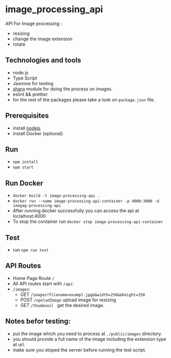 # image_processing_api

API For Image processing :

- resizing
- change the image extension
- rotate

## Technologies and tools
* node js
* Type Script
* Jasmine for testing
* [sharp](https://www.npmjs.com/package/sharp) module for doing the process on images.
* eslint && prettier
* for the rest of the packages please take a look on `package.json` file.


## Prerequisites

- install [nodejs](https://nodejs.org/en/download/)
- install Docker (optional)

## Run

- `npm install`
- `npm start`

## Run Docker  

-  `docker build -t image-processing-api .`
- `docker run --name image-processing-api-container -p 4000:3000 -d imagag-processing-api`
- After running docker successfully you can access the api at loclalhost:4000 
- To stop the container run `docker stop image-processing-api-container`
## Test

- run `npm run test`

## API Routes

- Home Page Route `/`
- All API routes start with `/api`:
- `/images`:
  - GET `/images?filename=exampl.jpg&&width=250&&height=250`
  - POST `/upoladImage` upload image for resizing
  - GET `/thumbnail ` get the desired image.

## Notes befor testing:

- put the image which you need to process at `./public/images` directory.
- you should provide a full name of the image including the extension type at url.
- make sure you stoped the server before running the test script.
